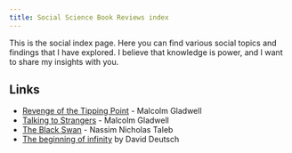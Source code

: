 ```yaml
---
title: Social Science Book Reviews index
---
```



This is the social index page. Here you can find various social topics and findings that I have explored. I believe that knowledge is power, and I want to share my insights with you.

## Links

- [Revenge of the Tipping Point](./Revenge_of_the_Tipping_Point-Malcom_Gladwell) - Malcolm Gladwell
- [Talking to Strangers](./Talking_to_Strangers-Malcom_Gladwell) - Malcolm Gladwell
- [The Black Swan](./The_Black_Swan-Nassim_Taleb) - Nassim Nicholas Taleb
- [The beginning of infinity](./the_beginning_of_infinity-David_Deutsch.md) by David Deutsch

